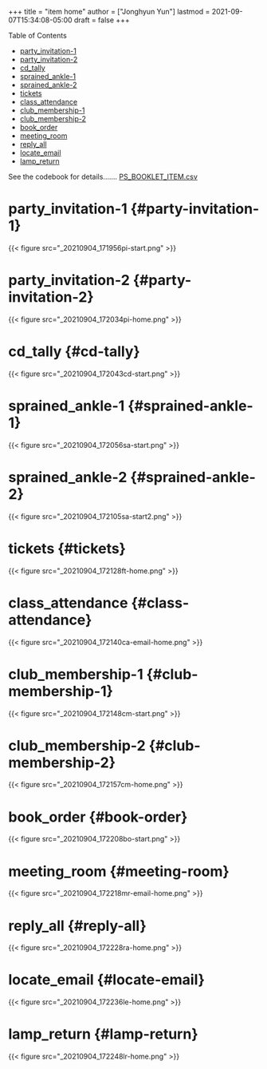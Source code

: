 +++
title = "item home"
author = ["Jonghyun Yun"]
lastmod = 2021-09-07T15:34:08-05:00
draft = false
+++

<div class="ox-hugo-toc toc">
<div></div>

<div class="heading">Table of Contents</div>

- [party\_invitation-1](#party-invitation-1)
- [party\_invitation-2](#party-invitation-2)
- [cd\_tally](#cd-tally)
- [sprained\_ankle-1](#sprained-ankle-1)
- [sprained\_ankle-2](#sprained-ankle-2)
- [tickets](#tickets)
- [class\_attendance](#class-attendance)
- [club\_membership-1](#club-membership-1)
- [club\_membership-2](#club-membership-2)
- [book\_order](#book-order)
- [meeting\_room](#meeting-room)
- [reply\_all](#reply-all)
- [locate\_email](#locate-email)
- [lamp\_return](#lamp-return)

</div>
<!--endtoc-->

See the codebook for details....... [PS\_BOOKLET\_ITEM.csv](data/PIAAC_cleaned_data_1110/Problem_solving/PS_BOOKLET_ITEM.csv)


# party\_invitation-1 {#party-invitation-1}

{{< figure src="_20210904_171956pi-start.png" >}}


# party\_invitation-2 {#party-invitation-2}

{{< figure src="_20210904_172034pi-home.png" >}}


# cd\_tally {#cd-tally}

{{< figure src="_20210904_172043cd-start.png" >}}


# sprained\_ankle-1 {#sprained-ankle-1}

{{< figure src="_20210904_172056sa-start.png" >}}


# sprained\_ankle-2 {#sprained-ankle-2}

{{< figure src="_20210904_172105sa-start2.png" >}}


# tickets {#tickets}

{{< figure src="_20210904_172128ft-home.png" >}}


# class\_attendance {#class-attendance}

{{< figure src="_20210904_172140ca-email-home.png" >}}


# club\_membership-1 {#club-membership-1}

{{< figure src="_20210904_172148cm-start.png" >}}


# club\_membership-2 {#club-membership-2}

{{< figure src="_20210904_172157cm-home.png" >}}


# book\_order {#book-order}

{{< figure src="_20210904_172208bo-start.png" >}}


# meeting\_room {#meeting-room}

{{< figure src="_20210904_172218mr-email-home.png" >}}


# reply\_all {#reply-all}

{{< figure src="_20210904_172228ra-home.png" >}}


# locate\_email {#locate-email}

{{< figure src="_20210904_172236le-home.png" >}}


# lamp\_return {#lamp-return}

{{< figure src="_20210904_172248lr-home.png" >}}
